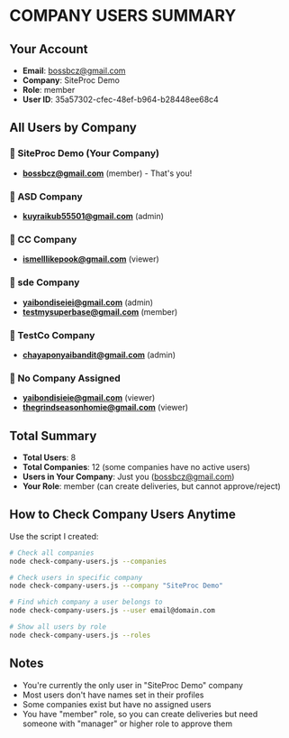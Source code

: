 # COMPANY USERS SUMMARY

## Your Account
- **Email**: bossbcz@gmail.com
- **Company**: SiteProc Demo
- **Role**: member
- **User ID**: 35a57302-cfec-48ef-b964-b28448ee68c4

## All Users by Company

### 🏢 SiteProc Demo (Your Company)
- **bossbcz@gmail.com** (member) - That's you!

### 🏢 ASD Company
- **kuyraikub55501@gmail.com** (admin)

### 🏢 CC Company  
- **ismelllikepook@gmail.com** (viewer)

### 🏢 sde Company
- **yaibondiseiei@gmail.com** (admin)
- **testmysuperbase@gmail.com** (member)

### 🏢 TestCo Company
- **chayaponyaibandit@gmail.com** (admin)

### 🏢 No Company Assigned
- **yaibondisieie@gmail.com** (viewer)
- **thegrindseasonhomie@gmail.com** (viewer)

## Total Summary
- **Total Users**: 8
- **Total Companies**: 12 (some companies have no active users)
- **Users in Your Company**: Just you (bossbcz@gmail.com)
- **Your Role**: member (can create deliveries, but cannot approve/reject)

## How to Check Company Users Anytime

Use the script I created:

```bash
# Check all companies
node check-company-users.js --companies

# Check users in specific company  
node check-company-users.js --company "SiteProc Demo"

# Find which company a user belongs to
node check-company-users.js --user email@domain.com

# Show all users by role
node check-company-users.js --roles
```

## Notes
- You're currently the only user in "SiteProc Demo" company
- Most users don't have names set in their profiles
- Some companies exist but have no assigned users
- You have "member" role, so you can create deliveries but need someone with "manager" or higher role to approve them
